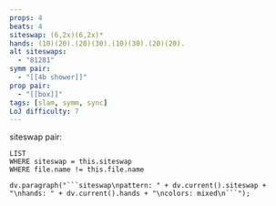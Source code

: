 ```yaml
---
props: 4
beats: 4
siteswap: (6,2x)(6,2x)*
hands: (10)(20).(20)(30).(10)(30).(20)(20).
alt siteswaps:
  - "81281"
symm pair:
  - "[[4b shower]]"
prop pair:
  - "[[box]]"
tags: [slam, symm, sync]
LoJ difficulty: 7
---
```


siteswap pair:
```dataview
LIST
WHERE siteswap = this.siteswap
WHERE file.name != this.file.name
```
```dataviewjs
dv.paragraph("```siteswap\npattern: " + dv.current().siteswap + "\nhands: " + dv.current().hands + "\ncolors: mixed\n```");
```
